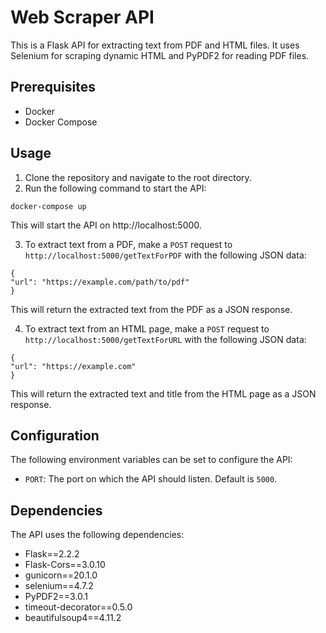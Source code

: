 # Web Scraper API

This is a Flask API for extracting text from PDF and HTML files. It uses Selenium for scraping dynamic HTML and PyPDF2 for reading PDF files.

## Prerequisites

- Docker
- Docker Compose

## Usage

1. Clone the repository and navigate to the root directory.
2. Run the following command to start the API:

```
docker-compose up
```

This will start the API on http://localhost:5000.

3. To extract text from a PDF, make a `POST` request to `http://localhost:5000/getTextForPDF` with the following JSON data:

```
{
"url": "https://example.com/path/to/pdf"
}
```

This will return the extracted text from the PDF as a JSON response.

4. To extract text from an HTML page, make a `POST` request to `http://localhost:5000/getTextForURL` with the following JSON data:

```
{
"url": "https://example.com"
}
```

This will return the extracted text and title from the HTML page as a JSON response.

## Configuration

The following environment variables can be set to configure the API:

- `PORT`: The port on which the API should listen. Default is `5000`.

## Dependencies

The API uses the following dependencies:

- Flask==2.2.2
- Flask-Cors==3.0.10
- gunicorn==20.1.0
- selenium==4.7.2
- PyPDF2==3.0.1
- timeout-decorator==0.5.0
- beautifulsoup4==4.11.2
